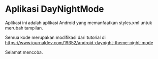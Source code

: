 # Aplikasi DayNightMode

Aplikasi ini adalah aplikasi Android yang memanfaatkan styles.xml untuk merubah tampilan.

Semua kode merupakan modifikasi dari tutorial di https://www.journaldev.com/19352/android-daynight-theme-night-mode

Selamat mencoba.
